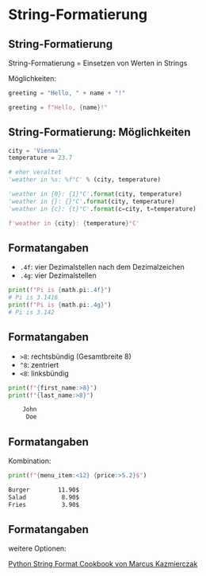 # String-Formatierung

## String-Formatierung

String-Formatierung = Einsetzen von Werten in Strings

Möglichkeiten:

```py
greeting = "Hello, " + name + "!"
```

```py
greeting = f"Hello, {name}!"
```

## String-Formatierung: Möglichkeiten

```py
city = 'Vienna'
temperature = 23.7

# eher veraltet
'weather in %s: %f°C' % (city, temperature)

'weather in {0}: {1}°C'.format(city, temperature)
'weather in {}: {}°C'.format(city, temperature)
'weather in {c}: {t}°C'.format(c=city, t=temperature)

f'weather in {city}: {temperature}°C'
```

## Formatangaben

- `.4f`: vier Dezimalstellen nach dem Dezimalzeichen
- `.4g`: vier Dezimalstellen

```py
print(f"Pi is {math.pi:.4f}")
# Pi is 3.1416
print(f"Pi is {math.pi:.4g}")
# Pi is 3.142
```

## Formatangaben

- `>8`: rechtsbündig (Gesamtbreite 8)
- `^8`: zentriert
- `<8`: linksbündig

```py
print(f"{first_name:>8}")
print(f"{last_name:>8}")
```

```txt
    John
     Doe
```

## Formatangaben

Kombination:

```py
print(f"{menu_item:<12} {price:>5.2}$")
```

```txt
Burger        11.90$
Salad          8.90$
Fries          3.90$
```

## Formatangaben

weitere Optionen:

[Python String Format Cookbook von Marcus Kazmierczak](https://mkaz.blog/code/python-string-format-cookbook/)
